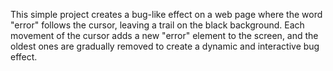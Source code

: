 This simple project creates a bug-like effect on a web page where the word "error" follows the cursor, 
leaving a trail on the black background. Each movement of the cursor adds a new "error" element to the screen, 
and the oldest ones are gradually removed to create a dynamic and interactive bug effect.
